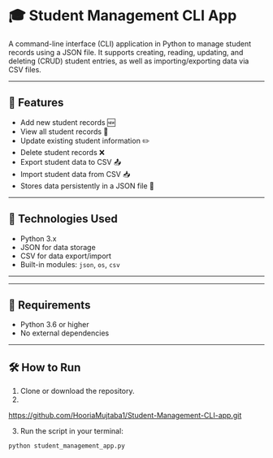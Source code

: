 # 🎓 Student Management CLI App

A command-line interface (CLI) application in Python to manage student records using a JSON file. It supports creating, reading, updating, and deleting (CRUD) student entries, as well as importing/exporting data via CSV files.

---

## 🚀 Features

- Add new student records 🆕
- View all student records 👀
- Update existing student information ✏️
- Delete student records ❌
- Export student data to CSV 📤
- Import student data from CSV 📥
- Stores data persistently in a JSON file 💾

---

## 🧰 Technologies Used

- Python 3.x
- JSON for data storage
- CSV for data export/import
- Built-in modules: `json`, `os`, `csv`

---


---

## 📄 Requirements

- Python 3.6 or higher
- No external dependencies

---

## 🛠️ How to Run

1. Clone or download the repository.
2. 
https://github.com/HooriaMujtaba1/Student-Management-CLI-app.git
 
3. Run the script in your terminal:

```bash
python student_management_app.py



